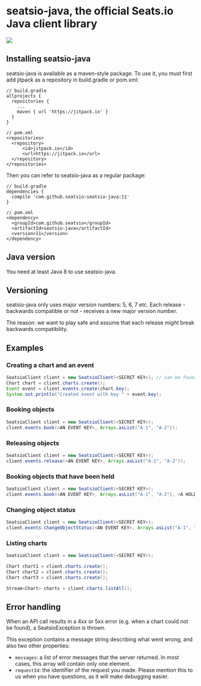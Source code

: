 # seatsio-java, the official Seats.io Java client library

[![](https://jitpack.io/v/seatsio/seatsio-java.svg)](https://jitpack.io/#seatsio/seatsio-java)

## Installing seatsio-java

seatsio-java is available as a maven-style package. To use it, you must first add jitpack as a repository in build.gradle or pom.xml:

```
// build.gradle
allprojects {
  repositories {
    ...
    maven { url 'https://jitpack.io' }
  }
}

// pom.xml
<repositories>
  <repository>
      <id>jitpack.io</id>
      <url>https://jitpack.io</url>
  </repository>
</repositories>
```

Then you can refer to seatsio-java as a regular package:

```
// build.gradle
dependencies {
  compile 'com.github.seatsio:seatsio-java:11'
}

// pom.xml
<dependency>
  <groupId>com.github.seatsio</groupId>
  <artifactId>seatsio-java</artifactId>
  <version>11</version>
</dependency>
```

## Java version

You need at least Java 8 to use seatsio-java.

## Versioning

seatsio-java only uses major version numbers: 5, 6, 7 etc. Each release - backwards compatible or not - receives a new major version number.

The reason: we want to play safe and assume that each release _might_ break backwards compatibility.

## Examples

### Creating a chart and an event

```java
SeatsioClient client = new SeatsioClient(<SECRET KEY>); // can be found on https://app.seats.io/settings
Chart chart = client.charts.create();
Event event = client.events.create(chart.key);
System.out.println("Created event with key " + event.key);
```

### Booking objects

```java
SeatsioClient client = new SeatsioClient(<SECRET KEY>);
client.events.book(<AN EVENT KEY>, Arrays.asList("A-1", "A-2"));
```

### Releasing objects

```java
SeatsioClient client = new SeatsioClient(<SECRET KEY>);
client.events.release(<AN EVENT KEY>, Arrays.asList("A-1", "A-2"));
```

### Booking objects that have been held

```java
SeatsioClient client = new SeatsioClient(<SECRET KEY>);
client.events.book(<AN EVENT KEY>, Arrays.asList("A-1", "A-2"), <A HOLD TOKEN>);
```

### Changing object status

```java
SeatsioClient client = new SeatsioClient(<SECRET KEY>);
client.events.changeObjectStatus(<AN EVENT KEY>, Arrays.asList("A-1", "A-2"), "unavailable");
```

### Listing charts

```java
SeatsioClient client = new SeatsioClient(<SECRET KEY>);

Chart chart1 = client.charts.create();
Chart chart2 = client.charts.create();
Chart chart3 = client.charts.create();

Stream<Chart> charts = client.charts.listAll();
```

## Error handling

When an API call results in a 4xx or 5xx error (e.g. when a chart could not be found), a SeatsioException is thrown.

This exception contains a message string describing what went wrong, and also two other properties:

- `messages`: a list of error messages that the server returned. In most cases, this array will contain only one element.
- `requestId`: the identifier of the request you made. Please mention this to us when you have questions, as it will make debugging easier.

